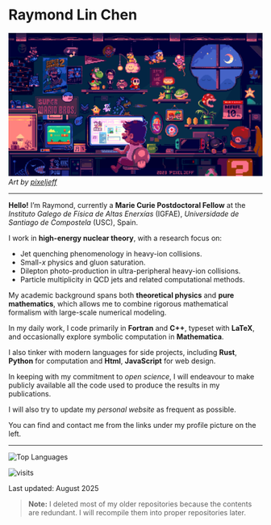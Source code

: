 # Raymond Lin Chen

![Mario Pixel Art](assets/mario2023.gif)  
*Art by [pixeljeff](https://www.deviantart.com/pixeljeff/gallery)*

---

**Hello!** I’m Raymond, currently a **Marie Curie Postdoctoral Fellow** at the *Instituto Galego de Física de Altas Enerxías* (IGFAE), *Universidade de Santiago de Compostela* (USC), Spain.

I work in **high-energy nuclear theory**, with a research focus on:

- Jet quenching phenomenology in heavy-ion collisions.
- Small-*x* physics and gluon saturation.
- Dilepton photo-production in ultra-peripheral heavy-ion collisions.
- Particle multiplicity in QCD jets and related computational methods.

My academic background spans both **theoretical physics** and **pure mathematics**, which allows me to combine rigorous mathematical formalism with large-scale numerical modeling.

In my daily work, I code primarily in **Fortran** and **C++**, typeset with **LaTeX**, and occasionally explore symbolic computation in **Mathematica**.

I also tinker with modern languages for side projects, including **Rust**, **Python** for computation and **Html**, **JavaScript** for web design.

In keeping with my commitment to *open science*, I will endeavour to make publicly available all the code used to produce the results in my publications.

I will also try to update my *personal website* as frequent as possible.

You can find and contact me from the links under my profile picture on the left.

---

![Top Languages](https://github-readme-stats.vercel.app/api/top-langs/?username=Raymond-CL&layout=compact&theme=vision-friendly-dark)

![visits](https://komarev.com/ghpvc/?username=Raymond-CL&style=flat-square&color=blue)

Last updated: August 2025

> **Note:** I deleted most of my older repositories because the contents are redundant. I will recompile them into proper repositories later.
